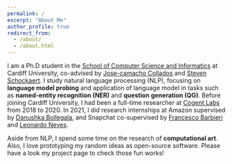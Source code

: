```yaml
---
permalink: /
excerpt: "About Me"
author_profile: true
redirect_from: 
  - /about/
  - /about.html
---
```


I am a Ph.D student in the [School of Computer Science and Informatics](https://www.cardiff.ac.uk/computer-science) at Cardiff University,
co-advised by [Jose-camacho Collados](http://josecamachocollados.com/) and [Steven Schockaert](https://www.cardiff.ac.uk/people/view/133772-schockaert-steven).
I study natural language processing (NLP), focusing on **language model probing** and 
application of language model in tasks such as **named-entity recognition (NER)** and **question generation (QG)**.
Before joining Cardiff University, I had been a full-time researcher at [Cogent Labs](https://www.cogent.co.jp/en/) from 2018 to 2020. 
In 2021, I did research internships at Amazon supervised by [Danushka Bollegala](https://danushka.net/),
and Snapchat co-supervised by [Francesco Barbieri](https://research.snap.com/team/francesco-barbieri/) and 
[Leonardo Neves](https://research.snap.com/team/leonardo-neves/). 

Aside from NLP, I spend some time on the research of **computational art**. Also, I love prototyping my random ideas as open-source software.
Please have a look my project page to check those fun works!
